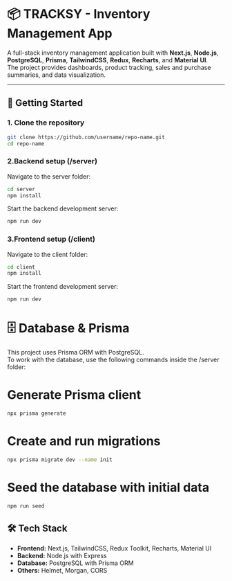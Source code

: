 # 📦 TRACKSY - Inventory Management App

A full-stack inventory management application built with **Next.js**, **Node.js**, **PostgreSQL**, **Prisma**, **TailwindCSS**, **Redux**, **Recharts**, and **Material UI**.  
The project provides dashboards, product tracking, sales and purchase summaries, and data visualization.

---

## 🚀 Getting Started

### 1. Clone the repository
```bash
git clone https://github.com/username/repo-name.git
cd repo-name
```
### 2.Backend setup (/server)
Navigate to the server folder:
```bash
cd server
npm install
```
Start the backend development server:
```bash
npm run dev
```
### 3.Frontend setup (/client)
Navigate to the client folder:
```bash
cd client
npm install
```
Start the frontend development server:
```bash
npm run dev
```
<h1> 🗄️ Database & Prisma</h1>
<p>This project uses Prisma ORM with PostgreSQL. <br />
To work with the database, use the following commands inside the /server folder:</p>

# Generate Prisma client
```bash
npx prisma generate
```

# Create and run migrations
```bash
npx prisma migrate dev --name init
```

# Seed the database with initial data
```bash
npm run seed
```
<h2>🛠️ Tech Stack</h2>
<ul>
  <li><strong>Frontend:</strong> Next.js, TailwindCSS, Redux Toolkit, Recharts, Material UI</li>
  <li><strong>Backend:</strong> Node.js with Express</li>
  <li><strong>Database:</strong> PostgreSQL with Prisma ORM</li>
  <li><strong>Others:</strong> Helmet, Morgan, CORS</li>
</ul>







